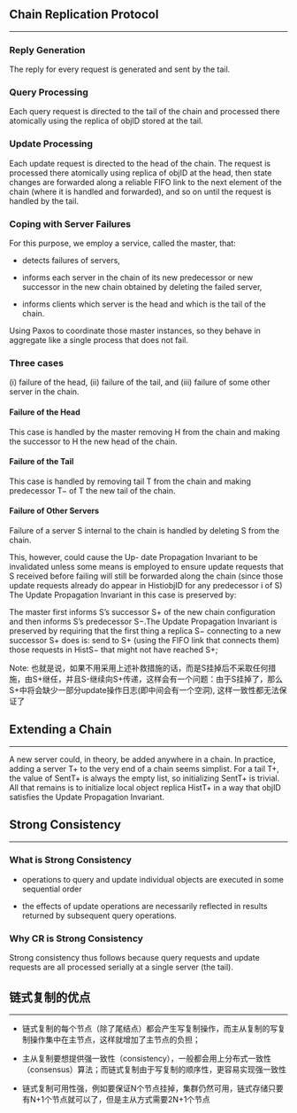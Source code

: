 ## Chain Replication Protocol
----------------------------

### Reply Generation

The reply for every request is generated and sent by the tail.

### Query Processing 

Each query request is directed to the tail of the chain and processed there atomically using the replica of objID stored at the tail.

### Update Processing 

Each update request is directed to the head of the chain. The request is processed there atomically using replica of objID at the head, then state changes are forwarded along a reliable FIFO link to the next element of the chain (where it is handled and forwarded), and so on until the request is handled by the tail.

### Coping with Server Failures

For this purpose, we employ a service, called the master, that:

- detects failures of servers,

- informs each server in the chain of its new predecessor or new successor in the new chain obtained by deleting the failed server,

- informs clients which server is the head and which is the tail of the chain.

Using Paxos to coordinate those master instances, so they behave in aggregate like a single process that does not fail.

### Three cases

(i) failure of the head, (ii) failure of the tail, and (iii) failure of some other server in the chain.

#### Failure of the Head 

This case is handled by the master removing H from the chain and making the successor to H the new head of the chain.

#### Failure of the Tail

This case is handled by removing tail T from the chain and making predecessor T− of T the new tail of the chain.

#### Failure of Other Servers

Failure of a server S internal to the chain is handled by deleting S from the chain. 

This, however, could cause the Up- date Propagation Invariant to be invalidated unless some means is employed to ensure update requests that S received before failing will still be forwarded along the chain (since those update requests already do appear in HistiobjID for any predecessor i of S) The Update Propagation Invariant in this case is preserved by:

The master first informs S’s successor S+ of the new chain configuration and then informs S’s predecessor S−.The Update Propagation Invariant is preserved by requiring that the first thing a replica S− connecting to a new successor S+ does is: send to S+ (using the FIFO link that connects them) those requests in HistS− that might not have reached S+; 

Note: 也就是说，如果不用采用上述补救措施的话，而是S挂掉后不采取任何措施，由S+继任，并且S-继续向S+传递，这样会有一个问题：由于S挂掉了，那么S+中将会缺少一部分update操作日志(即中间会有一个空洞),  这样一致性都无法保证了

## Extending a Chain
----------------------------

A new server could, in theory, be added anywhere in a chain. In practice, adding a server T+ to the very end of a chain seems simplist. For a tail T+, the value of SentT+ is always the empty list, so initializing SentT+ is trivial. All that remains is to initialize local object replica HistT+ in a way that objID satisfies the Update Propagation Invariant.

## Strong Consistency
----------------------------

### What is Strong Consistency

- operations to query and update individual objects are executed in some sequential order 

- the effects of update operations are necessarily reflected in results returned by subsequent query operations.

### Why CR is Strong Consistency

Strong consistency thus follows because query requests and update requests are all processed serially at a single server (the tail).

## 链式复制的优点
----------------------------

- 链式复制的每个节点（除了尾结点）都会产生写复制操作，而主从复制的写复制操作集中在主节点，这样就增加了主节点的负担；

- 主从复制要想提供强一致性（consistency），一般都会用上分布式一致性（consensus）算法；而链式复制由于写复制的顺序性，更容易实现强一致性

- 链式复制可用性强，例如要保证N个节点挂掉，集群仍然可用，链式存储只要有N+1个节点就可以了，但是主从方式需要2N+1个节点


